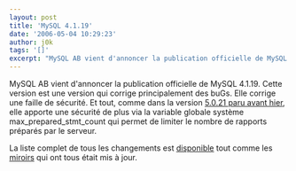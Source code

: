 ```yaml
---
layout: post
title: 'MySQL 4.1.19'
date: '2006-05-04 10:29:23'
author: j0k
tags: '[]'
excerpt: "MySQL AB vient d'annoncer la publication officielle de MySQL 4.1.19.     \nCette version est une version qui corrige principalement des buGs. Elle corrige une faille de sécurité. Et tout, comme dans la version [5.0.21 paru avant hier](http://www.j0k3r.net/news-mysql-5-0-21-1268.html), elle apporte une sécurité de plus via la variable globale système      …"
---
```


MySQL AB vient d'annoncer la publication officielle de MySQL 4.1.19.
Cette version est une version qui corrige principalement des buGs. Elle corrige une faille de sécurité. Et tout, comme dans la version [5.0.21 paru avant hier](http://www.j0k3r.net/news-mysql-5-0-21-1268.html), elle apporte une sécurité de plus via la variable globale système max_prepared_stmt_count qui permet de limiter le nombre de rapports préparés par le serveur.

La liste complet de tous les changements est [disponible](http://dev.mysql.com/doc/refman/4.1/en/news-4-1-19.html) tout comme les [miroirs](http://dev.mysql.com/downloads/mysql/4.1.html) qui ont tous était mis à jour.
